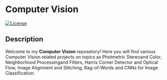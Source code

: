 # Computer Vision

[![License](http://img.shields.io/:license-mit-blue.svg)](LICENSE)

## Description
Welcome to my __Computer Vision__ reposetory! Here you will find various Computer Vision related projects on topics as Photmetric Stereoand Color, Neighborhood Processingand Filters, Harris Corner Detector and Optical Flow, Image Alignment and Stitching, Bag-of-Words and CNNs for Image Classification.
